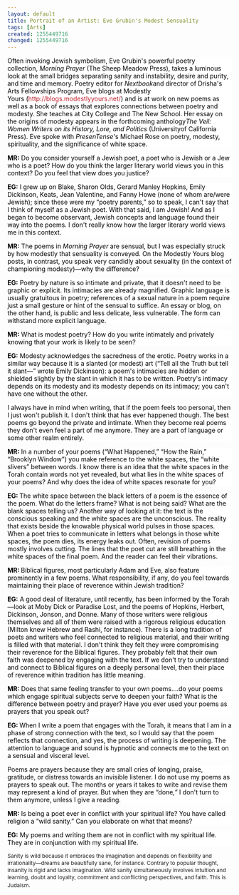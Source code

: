 ```yaml
---
layout: default
title: Portrait of an Artist: Eve Grubin's Modest Sensuality
tags: [Arts]
created: 1255449716
changed: 1255449716
---
```

<p><span class="Apple-style-span" style="font-size: 12px; line-height: 16px; ">
<p style="margin-top: 0px; margin-right: 0px; margin-bottom: 1em; margin-left: 0px; background-image: none; background-repeat: repeat; background-attachment: scroll; -webkit-background-clip: initial; -webkit-background-origin: initial; background-color: white; background-position: 0% 50%; "><span style="color: black; ">Often invoking Jewish symbolism, Eve Grubin's powerful poetry collection,&nbsp;<em>Morning Prayer</em>&nbsp;(The Sheep Meadow Press), takes a luminous look at the small bridges separating sanity and instability, desire and purity, and time and memory. Poetry editor for&nbsp;<em>Nextbook</em>and director of Drisha's Arts Fellowships Program, Eve blogs at Modestly Yours<em>&nbsp;</em>(<a href="http://blogs.modestlyyours.net/" title="http://blogs.modestlyyours.net/" style="color: rgb(190, 30, 45); text-decoration: none; ">http://blogs.modestlyyours.net/</a>) and is at work on new poems as well as a book of essays that explores connections between poetry and modesty. She teaches at&nbsp;<st1:place w:st="on"><st1:placetype w:st="on">City</st1:placetype>&nbsp;<st1:placetype w:st="on">College</st1:placetype></st1:place>&nbsp;and The New School. Her essay on the origins of modesty appears in the forthcoming anthology<em>The Veil: Women Writers on its History, Lore, and Politics&nbsp;</em>(<st1:place w:st="on"><st1:placetype w:st="on">University</st1:placetype>of&nbsp;<st1:placename w:st="on">California Press</st1:placename></st1:place>). Eve spoke with&nbsp;<em>PresenTense</em>'s Michael Rose on poetry, modesty, spirituality, and the significance of white space.<o:p></o:p></span></p>
<p style="margin-top: 0px; margin-right: 0px; margin-bottom: 1em; margin-left: 0px; background-image: none; background-repeat: repeat; background-attachment: scroll; -webkit-background-clip: initial; -webkit-background-origin: initial; background-color: white; background-position: 0% 50%; "><strong><span style="color: black; ">MR:</span></strong><span style="color: black; ">&nbsp;Do you consider yourself a Jewish poet, a poet who is Jewish or a Jew who is a poet? How do you think the larger literary world views you in this context? Do you feel that view does you justice?<o:p></o:p></span></p>
<p style="margin-top: 0px; margin-right: 0px; margin-bottom: 1em; margin-left: 0px; background-image: none; background-repeat: repeat; background-attachment: scroll; -webkit-background-clip: initial; -webkit-background-origin: initial; background-color: white; background-position: 0% 50%; "><strong><span style="color: black; ">EG:</span></strong><span style="color: black; ">&nbsp;I grew up on Blake, Sharon Olds, Gerard Manley Hopkins, Emily Dickinson, Keats, Jean Valentine, and Fanny Howe (none of whom are/were Jewish); since these were my &ldquo;poetry parents,&rdquo; so to speak, I can't say that I think of myself as a Jewish poet. With that said, I am Jewish! And as I began to become observant, Jewish concepts and language found their way into the poems. I don't really know how the larger literary world views me in this context.<o:p></o:p></span></p>
<p style="margin-top: 0px; margin-right: 0px; margin-bottom: 1em; margin-left: 0px; background-image: none; background-repeat: repeat; background-attachment: scroll; -webkit-background-clip: initial; -webkit-background-origin: initial; background-color: white; background-position: 0% 50%; "><strong><span style="color: black; ">MR:</span></strong><em><span style="color: black; ">&nbsp;</span></em><span style="color: black; ">The poems in&nbsp;<em>Morning Prayer&nbsp;</em>are sensual, but I was especially struck by how modestly that sensuality is conveyed. On the Modestly Yours<em>&nbsp;</em>blog posts, in contrast, you speak very candidly about sexuality (in the context of championing modesty)&mdash;why the difference?<o:p></o:p></span></p>
<p style="margin-top: 0px; margin-right: 0px; margin-bottom: 1em; margin-left: 0px; background-image: none; background-repeat: repeat; background-attachment: scroll; -webkit-background-clip: initial; -webkit-background-origin: initial; background-color: white; background-position: 0% 50%; "><strong><span style="color: black; ">EG:</span></strong><span style="color: black; ">&nbsp;Poetry by nature is so intimate and private, that it doesn't need to be graphic or explicit. Its intimacies are already magnified. Graphic language is usually gratuitous in poetry; references of a sexual nature in a poem require just a small gesture or hint of the sensual to suffice. An essay or blog, on the other hand, is public and less delicate, less vulnerable. The form can withstand more explicit language.<o:p></o:p></span></p>
<p style="margin-top: 0px; margin-right: 0px; margin-bottom: 1em; margin-left: 0px; background-image: none; background-repeat: repeat; background-attachment: scroll; -webkit-background-clip: initial; -webkit-background-origin: initial; background-color: white; background-position: 0% 50%; "><strong><span style="color: black; ">MR:</span></strong><span style="color: black; ">&nbsp;What is modest poetry? How do you write intimately and privately knowing that your work is likely to be seen?<o:p></o:p></span></p>
<p style="margin-top: 0px; margin-right: 0px; margin-bottom: 1em; margin-left: 0px; background-image: none; background-repeat: repeat; background-attachment: scroll; -webkit-background-clip: initial; -webkit-background-origin: initial; background-color: white; background-position: 0% 50%; "><strong><span style="color: black; ">EG:</span></strong><span style="color: black; ">&nbsp;Modesty acknowledges the sacredness of the erotic. Poetry works in a similar way because it is a slanted (or modest) art (&ldquo;Tell all the Truth but tell it slant&mdash;&rdquo; wrote Emily Dickinson): a poem's intimacies are hidden or shielded slightly by the slant in which it has to be written. Poetry's intimacy depends on its modesty and its modesty depends on its intimacy; you can't have one without the other.<o:p></o:p></span></p>
<p style="margin-top: 0px; margin-right: 0px; margin-bottom: 1em; margin-left: 0px; background-image: none; background-repeat: repeat; background-attachment: scroll; -webkit-background-clip: initial; -webkit-background-origin: initial; background-color: white; background-position: 0% 50%; "><span style="color: black; ">I always have in mind when writing, that if the poem feels too personal, then I just won't publish it. I don't think that has ever happened though. The best poems go beyond the private and intimate. When they become real poems they don't even feel a part of me anymore. They are a part of language or some other realm entirely.<o:p></o:p></span></p>
<p style="margin-top: 0px; margin-right: 0px; margin-bottom: 1em; margin-left: 0px; background-image: none; background-repeat: repeat; background-attachment: scroll; -webkit-background-clip: initial; -webkit-background-origin: initial; background-color: white; background-position: 0% 50%; "><strong><span style="color: black; ">MR:</span></strong><span style="color: black; ">&nbsp;In a number of your poems (&ldquo;What Happened,&rdquo; &ldquo;How the Rain,&rdquo; &ldquo;Brooklyn Window&rdquo;) you make reference to the white spaces, the &ldquo;white slivers&rdquo; between words. I know there is an idea that the white spaces in the Torah contain words not yet revealed, but what lies in the white spaces of your poems? And why does the idea of white spaces resonate for you?<o:p></o:p></span></p>
<p style="margin-top: 0px; margin-right: 0px; margin-bottom: 1em; margin-left: 0px; background-image: none; background-repeat: repeat; background-attachment: scroll; -webkit-background-clip: initial; -webkit-background-origin: initial; background-color: white; background-position: 0% 50%; "><strong><span style="color: black; ">EG:&nbsp;</span></strong><span style="color: black; ">The white space between the black letters of a poem is the essence of the poem. What do the letters frame? What is not being said? What are the blank spaces telling us? Another way of looking at it: the text is the conscious speaking and the white spaces are the unconscious. The reality that exists beside the knowable physical world pulses in those spaces. When a poet tries to communicate in letters what belongs in those white spaces, the poem dies, its energy leaks out. Often, revision of poems mostly involves cutting. The lines that the poet cut are still breathing in the white spaces of the final poem. And the reader can feel their vibrations.<o:p></o:p></span></p>
<p style="margin-top: 0px; margin-right: 0px; margin-bottom: 1em; margin-left: 0px; background-image: none; background-repeat: repeat; background-attachment: scroll; -webkit-background-clip: initial; -webkit-background-origin: initial; background-color: white; background-position: 0% 50%; "><strong><span style="color: black; ">MR:<em>&nbsp;</em></span></strong><span style="color: black; ">Biblical figures, most particularly Adam and Eve, also feature prominently in a few poems. What responsibility, if any, do you feel towards maintaining their place of reverence within Jewish tradition?<o:p></o:p></span></p>
<p style="margin-top: 0px; margin-right: 0px; margin-bottom: 1em; margin-left: 0px; background-image: none; background-repeat: repeat; background-attachment: scroll; -webkit-background-clip: initial; -webkit-background-origin: initial; background-color: white; background-position: 0% 50%; "><strong><span style="color: black; ">EG:</span></strong><span style="color: black; ">&nbsp;A good deal of literature, until recently, has been informed by the Torah&mdash;look at Moby Dick or Paradise Lost, and the poems of Hopkins, Herbert, Dickinson, Jonson, and Donne. Many of those writers were religious themselves and all of them were raised with a rigorous religious education (<st1:city w:st="on"><st1:place w:st="on">Milton</st1:place></st1:city>&nbsp;knew Hebrew and Rashi, for instance). There is a long tradition of poets and writers who feel connected to religious material, and their writing is filled with that material. I don't think they felt they were compromising their reverence for the Biblical figures. They probably felt that their own faith was deepened by engaging with the text. If we don't try to understand and connect to Biblical figures on a deeply personal level, then their place of reverence within tradition has little meaning.<o:p></o:p></span></p>
<p style="margin-top: 0px; margin-right: 0px; margin-bottom: 1em; margin-left: 0px; background-image: none; background-repeat: repeat; background-attachment: scroll; -webkit-background-clip: initial; -webkit-background-origin: initial; background-color: white; background-position: 0% 50%; "><strong><span style="color: black; ">MR:</span></strong><span style="color: black; ">&nbsp;Does that same feeling transfer to your own poems....do your poems which engage spiritual subjects serve to deepen your faith? What is the difference between poetry and prayer? Have you ever used your poems as prayers that you speak out?<o:p></o:p></span></p>
<p style="margin-top: 0px; margin-right: 0px; margin-bottom: 1em; margin-left: 0px; background-image: none; background-repeat: repeat; background-attachment: scroll; -webkit-background-clip: initial; -webkit-background-origin: initial; background-color: white; background-position: 0% 50%; "><strong><span style="color: black; ">EG:&nbsp;</span></strong><span style="color: black; ">When I write a poem that engages with the Torah, it means that I am in a phase of strong connection with the text, so I would say that the poem reflects that connection, and yes, the process of writing is deepening. The attention to language and sound is hypnotic and connects me to the text on a sensual and visceral level.<o:p></o:p></span></p>
<p style="margin-top: 0px; margin-right: 0px; margin-bottom: 1em; margin-left: 0px; background-image: none; background-repeat: repeat; background-attachment: scroll; -webkit-background-clip: initial; -webkit-background-origin: initial; background-color: white; background-position: 0% 50%; "><span style="color: black; ">Poems are prayers because they are small cries of longing, praise, gratitude, or distress towards an invisible listener. I do not use my poems as prayers to speak out. The months or years it takes to write and revise them may represent a kind of prayer. But when they are &ldquo;done<em>,&rdquo;</em>&nbsp;I don't turn to them anymore, unless I give a reading.<o:p></o:p></span></p>
<p style="margin-top: 0px; margin-right: 0px; margin-bottom: 1em; margin-left: 0px; background-image: none; background-repeat: repeat; background-attachment: scroll; -webkit-background-clip: initial; -webkit-background-origin: initial; background-color: white; background-position: 0% 50%; "><strong><span style="color: black; ">MR:</span></strong><span style="color: black; ">&nbsp;Is being a poet ever in conflict with your spiritual life? You have called religion a &ldquo;wild sanity.&rdquo; Can you elaborate on what that means?<o:p></o:p></span></p>
<p style="margin-top: 0px; margin-right: 0px; margin-bottom: 1em; margin-left: 0px; background-image: none; background-repeat: repeat; background-attachment: scroll; -webkit-background-clip: initial; -webkit-background-origin: initial; background-color: white; background-position: 0% 50%; "><strong><span style="color: black; ">EG:</span></strong><em><span style="color: black; ">&nbsp;</span></em><span style="color: black; ">My poems and writing them are not in conflict with my spiritual life. They are in conjunction with my spiritual life.<o:p></o:p></span></p>
</span></p>
<p><span class="Apple-style-span" style="font-size: 12px; line-height: 16px; ">Sanity is wild because it embraces the imagination and depends on flexibility and irrationality&mdash;dreams are beautifully sane, for instance. Contrary to popular thought, insanity is rigid and lacks imagination. Wild sanity simultaneously involves intuition and learning, doubt and loyalty, commitment and conflicting perspectives, and faith. This is Judaism.</span>&nbsp;</p>